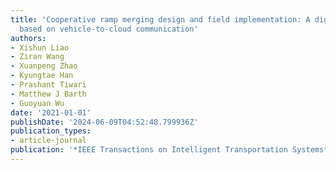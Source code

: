 ```yaml
---
title: 'Cooperative ramp merging design and field implementation: A digital twin approach
  based on vehicle-to-cloud communication'
authors:
- Xishun Liao
- Ziran Wang
- Xuanpeng Zhao
- Kyungtae Han
- Prashant Tiwari
- Matthew J Barth
- Guoyuan Wu
date: '2021-01-01'
publishDate: '2024-06-09T04:52:48.799936Z'
publication_types:
- article-journal
publication: '*IEEE Transactions on Intelligent Transportation Systems*'
---
```

